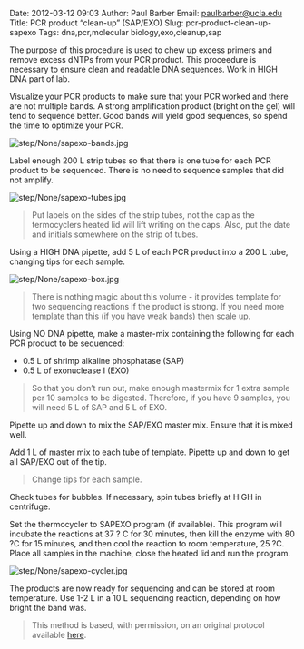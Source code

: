 Date: 2012-03-12 09:03
Author: Paul Barber
Email: paulbarber@ucla.edu
Title: PCR product “clean-up” (SAP/EXO)
Slug: pcr-product-clean-up-sapexo
Tags: dna,pcr,molecular biology,exo,cleanup,sap

The purpose of this procedure is used to chew up excess primers and remove excess
dNTPs from your PCR product. This proceedure is necessary to ensure clean and
readable DNA sequences. Work in HIGH DNA part of
lab.









Visualize your PCR products to make sure that your PCR worked and there are not multiple bands. A
strong amplification product (bright on the gel) will tend to sequence better. Good bands will yield good
sequences, so spend the time to optimize your PCR.

![step/None/sapexo-bands.jpg](/static/images/step/None/sapexo-bands.jpg)



Label enough 200 L strip tubes so that there is one tube for each PCR product to be sequenced. There is
no need to sequence samples that did not amplify.

![step/None/sapexo-tubes.jpg](/static/images/step/None/sapexo-tubes.jpg)


>Put labels on the sides of the strip tubes, not the cap as the termocyclers heated lid will lift writing on the caps. Also, put the date and initials somewhere on the
>strip of tubes.


Using a HIGH DNA pipette, add 5 L of each PCR product into a 200 L tube, changing tips for each sample. 


![step/None/sapexo-box.jpg](/static/images/step/None/sapexo-box.jpg)


>There is nothing magic about this volume - it provides template for two sequencing reactions if the product is strong. If you need more template than this
>(if you have weak bands) then scale up.


Using NO DNA pipette, make a master-mix containing the following for each PCR product to be sequenced:
* 0.5 L of shrimp alkaline phosphatase (SAP)
* 0.5 L of exonuclease I (EXO)




>So that you don’t run out, make enough mastermix for 1 extra sample per 10 samples
>to be digested. Therefore, if you have 9 samples, you will need 5 L of SAP and 5 L
>of EXO.
>


Pipette up and down to mix the SAP/EXO master mix. Ensure that it is mixed well.



Add 1 L of master mix to each tube of template. Pipette up and down to get all SAP/EXO out of the tip. 


>Change tips for each sample.


Check tubes for bubbles. If necessary, spin tubes briefly at HIGH in centrifuge.



Set the thermocycler to SAPEXO program (if available). This program will incubate the reactions at 37 ?
C for 30 minutes, then kill the enzyme with 80 ?C for 15 minutes, and then cool the reaction to room temperature, 25 ?C. Place all samples in the machine, close the heated lid and run the program.

![step/None/sapexo-cycler.jpg](/static/images/step/None/sapexo-cycler.jpg)



The products are now ready for sequencing and can be stored at room temperature. Use 1-2 L in a 10 L sequencing reaction, depending on how bright the band was.








>This method is based, with permission, on an original protocol available [here](http://www.eeb.ucla.edu/Faculty/Barber/Web%20Protocols/Protocol5.pdf).

